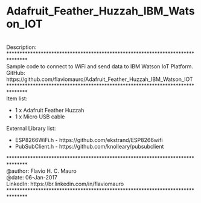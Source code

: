 # Adafruit_Feather_Huzzah_IBM_Watson_IOT
<br /> 
Description:<br /> 
*******************************************************************************<br /> 
Sample code to connect to WiFi and send data to IBM Watson IoT Platform.<br /> 
GitHub: https://github.com/flaviomauro/Adafruit_Feather_Huzzah_IBM_Watson_IOT<br /> 
*******************************************************************************<br /> 
Item list:<br />
<ul>
    <li>1 x Adafruit Feather Huzzah </li>
    <li>1 x Micro USB cable </li>
</ul>

External Library list:<br />
<ul>
    <li>ESP8266WiFi.h  - https://github.com/ekstrand/ESP8266wifi </li>
    <li>PubSubClient.h - https://github.com/knolleary/pubsubclient </li>
</ul>
*******************************************************************************<br /> 
@author: Flavio H. C. Mauro<br /> 
@date:   06-Jan-2017<br /> 
LinkedIn: https://br.linkedin.com/in/flaviomauro<br /> 
*******************************************************************************<br /> 
<br /> 
